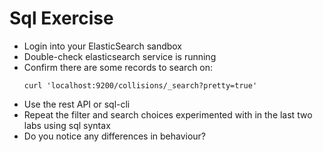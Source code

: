 # Sql Exercise

* Login into your ElasticSearch sandbox
* Double-check elasticsearch service is running 
* Confirm there are some records to search on:
  ```
  curl 'localhost:9200/collisions/_search?pretty=true'
  ```
* Use the rest API or sql-cli
* Repeat the filter and search choices experimented with in the last two labs using sql syntax
* Do you notice any differences in behaviour?



